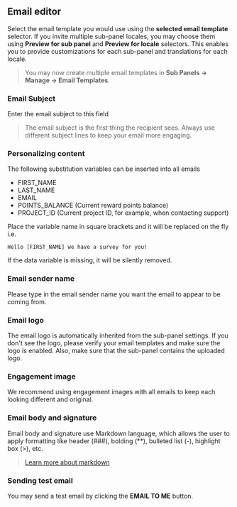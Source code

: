 ## Email editor
Select the email template you would use using the **selected email template** selector. If you invite multiple sub-panel locales, you may choose them using **Preview for sub panel** and **Preview for locale** selectors. This enables you to provide customizations for each sub-panel and translations for each locale.

> You may now create multiple email templates in **Sub Panels -> Manage -> Email Templates**.

### Email Subject
Enter the email subject to this field

> The email subject is the first thing the recipient sees. Always use different subject lines to keep your email more engaging.

### Personalizing content
The following substitution variables can be inserted into all emails

- FIRST_NAME
- LAST_NAME
- EMAIL
- POINTS_BALANCE (Current reward points balance)
- PROJECT_ID (Current project ID, for example, when contacting support)

Place the variable name in square brackets and it will be replaced on the fly i.e. 

```
Hello [FIRST_NAME] we have a survey for you!
```
If the data variable is missing, it will be silently removed.

### Email sender name
Please type in the email sender name you want the email to appear to be coming from.

### Email logo
The email logo is automatically inherited from the sub-panel settings. If you don't see the logo, please verify your email templates and make sure the logo is enabled. Also, make sure that the sub-panel contains the uploaded logo.

### Engagement image
We recommend using engagement images with all emails to keep each looking different and original.

### Email body and signature
Email body and signature use Markdown language, which allows the user to apply formatting like header (###), bolding (\**), bulleted list (-), highlight box (>), etc.

> [Learn more about markdown](https://www.markdownguide.org/basic-syntax/#overview)

### Sending test email

You may send a test email by clicking the **EMAIL TO ME** button.

